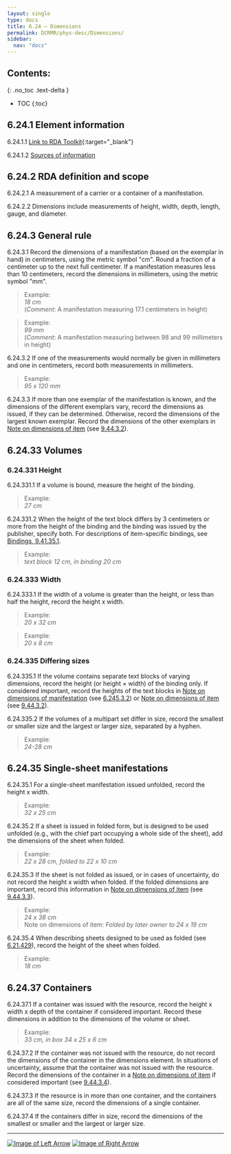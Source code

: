 ```yaml
---
layout: single
type: docs
title: 6.24 — Dimensions
permalink: DCRMR/phys-desc/Dimensions/
sidebar:
  nav: "docs"
---
```


## Contents:
{: .no_toc .text-delta }

- TOC
{:toc}

## 6.24.1 Element information

<a name="6.24.1.1">6.24.1.1</a> [Link to RDA Toolkit](https://beta.rdatoolkit.org/Content?externalId=en-US_ala-cc95f0fd-c059-334d-b240-c7379e396c7d){:target="_blank"}

<a name="6.24.1.2">6.24.1.2</a> [Sources of information](/DCRMR/phys-desc/#6011-sources-of-information) 

## 6.24.2 RDA definition and scope

<a name="6.24.2.1">6.24.2.1</a> A measurement of a carrier or a container of a manifestation.

<a name="6.24.2.2">6.24.2.2</a> Dimensions include measurements of height, width, depth, length, gauge, and diameter.

## 6.24.3 General rule

<a name="6.24.3.1">6.24.3.1</a> Record the dimensions of a manifestation (based on the exemplar in hand) in centimeters, using the metric symbol "cm". Round a fraction of a centimeter up to the next full centimeter. If a manifestation measures less than 10 centimeters, record the dimensions in millimeters, using the metric symbol "mm". 

>Example:  
> <CITE>18 cm</CITE>  
> (*Comment*: A manifestation measuring 17.1 centimeters in height)
 
>Example:  
> <CITE>99 mm</CITE>  
> (*Comment*: A manifestation measuring between 98 and 99 millimeters in height)

<a name="6.24.3.2">6.24.3.2</a> If one of the measurements would normally be given in millimeters and one in centimeters, record both measurements in millimeters.

>Example:  
> <CITE>95 x 120 mm</CITE>

<a name="6.24.3.3">6.24.3.3</a> If more than one exemplar of the manifestation is known, and the dimensions of the different exemplars vary, record the dimensions as issued, if they can be determined. Otherwise, record the dimensions of the largest known exemplar.  Record the dimensions of the other exemplars in [Note on dimensions of item](/DCRMR/additional-notes/Note-on-dimensions-of-item/) (see [9.44.3.2](/DCRMR/additional-notes/Note-on-dimensions-of-item/#9.44.3.2)).

## 6.24.33 Volumes

### 6.24.331 Height

<a name="6.24.331.1">6.24.331.1</a> If a volume is bound, measure the height of the binding. 

>Example:  
> <CITE>27 cm</CITE>

<a name="6.24.331.2">6.24.331.2</a> When the height of the text block differs by 3 centimeters or more from the height of the binding and the binding was issued by the publisher, specify both. For descriptions of item-specific bindings, see [Bindings, 9.41.35.1](/DCRMR/additional-notes/Modification-of-item/#9.41.35.1).

>Example:  
> <CITE>text block 12 cm, in binding 20 cm</CITE>

### 6.24.333 Width

<a name="6.24.333.1">6.24.333.1</a> If the width of a volume is greater than the height, or less than half the height, record the height x width. 

>Example:  
> <CITE>20 x 32 cm</CITE>

>Example:  
><CITE>20 x 8 cm</CITE>

### 6.24.335 Differing sizes

<a name="6.24.335.1">6.24.335.1</a> If the volume contains separate text blocks of varying dimensions, record the height (or height × width) of the binding only. If considered important, record the heights of the text blocks in [Note on dimensions of manifestation](/DCRMR/phys-desc/Note-on-dimensions-of-manifestation/) (see [6.245.3.2](/DCRMR/phys-desc/Note-on-dimensions-of-manifestation/#6.245.3.2)) or [Note on dimensions of item](/DCRMR/additional-notes/Note-on-dimensions-of-item/) (see [9.44.3.2](/DCRMR/additional-notes/Note-on-dimensions-of-item/#9.44.3.2)).

<a name="6.24.335.2">6.24.335.2</a> If the volumes of a multipart set differ in size, record the smallest or smaller size and the largest or larger size, separated by a hyphen.

>Example:  
><CITE>24-28 cm</CITE>

## 6.24.35 Single-sheet manifestations

<a name="6.24.35.1">6.24.35.1</a> For a single-sheet manifestation issued unfolded, record the height x width. 

>Example:  
><CITE>32 x 25 cm</CITE>

<a name="6.24.35.2">6.24.35.2</a> If a sheet is issued in folded form, but is designed to be used unfolded (e.g., with the chief part occupying a whole side of the sheet), add the dimensions of the sheet when folded.

>Example:  
><CITE>22 x 28 cm, folded to 22 x 10 cm</CITE>

<a name="6.24.35.3">6.24.35.3</a> If the sheet is not folded as issued, or in cases of uncertainty, do not record the height x width when folded. If the folded dimensions are important, record this information in [Note on dimensions of item](/DCRMR/additional-notes/Note-on-dimensions-of-item/) (see [9.44.3.3](/DCRMR/additional-notes/Note-on-dimensions-of-item/#9.44.3.3)).

>Example:  
><CITE>24 x 38 cm</CITE>  
> Note on dimensions of item: <CITE>Folded by later owner to 24 x 19 cm</CITE>

<a name="6.24.35.4">6.24.35.4</a> When describing sheets designed to be used as folded (see [6.21.429](/DCRMR/phys-desc/Extent-of-manifestation/#621429-single-sheet-manifestations)), record the height of the sheet when folded.

>Example:  
><CITE>18 cm</CITE>  

## 6.24.37 Containers

<a name="6.24.37.1">6.24.37.1</a> If a container was issued with the resource, record the height x width x depth of the container if considered important. Record these dimensions in addition to the dimensions of the volume or sheet.

>Example:  
><CITE>33 cm, in box 34 x 25 x 6 cm</CITE>

<a name="6.24.37.2">6.24.37.2</a> If the container was not issued with the resource, do not record the dimensions of the container in the dimensions element.  In situations of uncertainty, assume that the container was not issued with the resource. Record the dimensions of the container in a [Note on dimensions of item](/DCRMR/additional-notes/Note-on-dimensions-of-item/) if considered important (see [9.44.3.4](/DCRMR/additional-notes/Note-on-dimensions-of-item/#9.44.3.4)). 

<a name="6.24.37.3">6.24.37.3</a> If the resource is in more than one container, and the containers are all of the same size, record the dimensions of a single container.

<a name="6.24.37.4">6.24.37.4</a> If the containers differ in size, record the dimensions of the smallest or smaller and the largest or larger size.

---

[![Image of Left Arrow](https://rbms-bsc.github.io/DCRMR/assets/pictures/navigation/Arrow_Left.png "6.235 — Details of color content")](/DCRMR/phys-desc/Details-of-color-content/) [![Image of Right Arrow](https://rbms-bsc.github.io/DCRMR/assets/pictures/navigation/Arrow_Right.png "6.245 — Note on dimensions of manifestation")](/DCRMR/phys-desc/Note-on-dimensions-of-manifestation/)